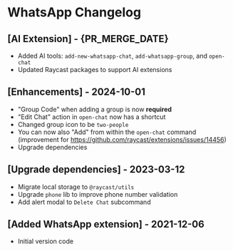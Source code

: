# WhatsApp Changelog

## [AI Extension] - {PR_MERGE_DATE}
- Added AI tools: `add-new-whatsapp-chat`, `add-whatsapp-group`, and `open-chat`
- Updated Raycast packages to support AI extensions

## [Enhancements] - 2024-10-01
- "Group Code" when adding a group is now **required**
- "Edit Chat" action in `open-chat` now has a shortcut
- Changed group icon to be `two-people`
- You can now also "Add" from within the `open-chat` command (improvement for https://github.com/raycast/extensions/issues/14456)
- Upgrade dependencies

## [Upgrade dependencies] - 2023-03-12
- Migrate local storage to `@raycast/utils`
- Upgrade `phone` lib to improve phone number validation
- Add alert modal to `Delete Chat` subcommand

## [Added WhatsApp extension] - 2021-12-06
- Initial version code